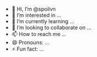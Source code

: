 - 👋 Hi, I’m @spoilvn
- 👀 I’m interested in ...
- 🌱 I’m currently learning ...
- 💞️ I’m looking to collaborate on ...
- 📫 How to reach me ...
- 😄 Pronouns: ...
- ⚡ Fun fact: ...

<!---
spoilvn/spoilvn is a ✨ special ✨ repository because its `README.md` (this file) appears on your GitHub profile.
You can click the Preview link to take a look at your changes.
--->
